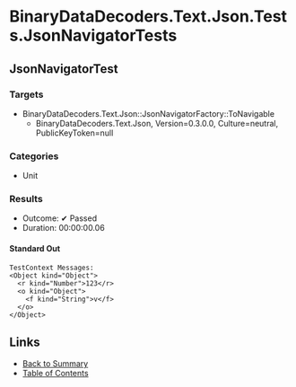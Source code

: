 # BinaryDataDecoders.Text.Json.Tests.JsonNavigatorTests

## JsonNavigatorTest

### Targets

* BinaryDataDecoders.Text.Json::JsonNavigatorFactory::ToNavigable
  * BinaryDataDecoders.Text.Json, Version=0.3.0.0, Culture=neutral, PublicKeyToken=null

### Categories

* Unit

### Results

* Outcome: ✔ Passed
* Duration: 00:00:00.06

#### Standard Out

```
TestContext Messages:
<Object kind="Object">
  <r kind="Number">123</r>
  <o kind="Object">
    <f kind="String">v</f>
  </o>
</Object>
```

## Links

* [Back to Summary](../Summary.md)
* [Table of Contents](../../TOC.md)
